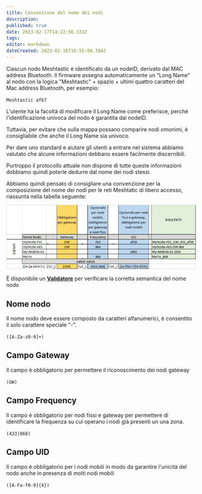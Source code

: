 ```yaml
---
title: Convenzione del nome dei nodi
description: 
published: true
date: 2023-02-17T14:22:56.331Z
tags: 
editor: markdown
dateCreated: 2023-02-16T16:55:00.384Z
---
```


Ciascun nodo Meshtastic è identificato da un nodeID, derivato dal MAC address Bluetooth. Il firmware assegna automaticamente un "Long Name" al nodo con la logica "Meshtastic" + spazio + ultimi quattro caratteri del Mac address Bluetooth, per esempio:

`Meshtastic af67`

L'utente ha la facoltà di modificare il Long Name come preferisce, perché l'identificazione univoca del nodo è garantita dal nodeID.

Tuttavia, per evitare che sulla mappa possano comparire nodi omonimi, è consigliabile che anche il Long Name sia univoco.

Per dare uno standard e aiutare gli utenti a entrare nel sistema abbiamo valutato che alcune informazioni debbano essere facilmente discernibili.

Purtroppo il protocollo attuale non dispone di tutte queste informazioni dobbiamo quindi poterle dedurre dal nome dei nodi stessi.

Abbiamo quindi pensato di consigliare una convenzione per la composizione del nome dei nodi per le reti Meshtatic di libero accesso, riassunta nella tabella seguente:

![namingconvention.jpg](/namingconvention.jpg)

È disponibile un **[Validatore](https://map.loraitalia.it/?page=validator)** per verificare la corretta semantica del nome nodo

## Nome nodo
Il nome nodo deve essere composto da caratteri alfanumerici, è consentito il solo carattere speciale "-".

`([A-Za-z0-9]+)`

## Campo Gateway
Il campo è obbligatorio per permettere il riconoscimento dei nodi gateway

`(GW)
`
## Campo Frequency
Il campo è obbligatorio per nodi fissi e gateway per permettere di identificare la frequenza su cui operano i nodi già presenti un una zona.

`(433|868)`

## Campo UID
Il campo è obbligatorio per i nodi mobili in modo da garantire l'unicità del nodo anche in presenza di molti nodi mobili

`([A-Fa-f0-9]{4})`